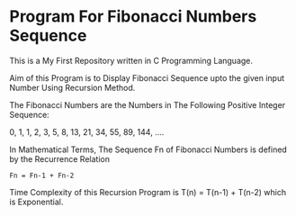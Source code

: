 # Program For Fibonacci Numbers Sequence

This is a My First Repository written in C Programming Language.

Aim of this Program is to Display Fibonacci Sequence upto the given input Number Using Recursion Method.

The Fibonacci Numbers are the Numbers in The Following Positive Integer Sequence:

0, 1, 1, 2, 3, 5, 8, 13, 21, 34, 55, 89, 144, ....

In Mathematical Terms, The Sequence Fn of Fibonacci Numbers is defined by the Recurrence Relation

    Fn = Fn-1 + Fn-2
    
Time Complexity of this Recursion Program is T(n) = T(n-1) + T(n-2) which is Exponential.
